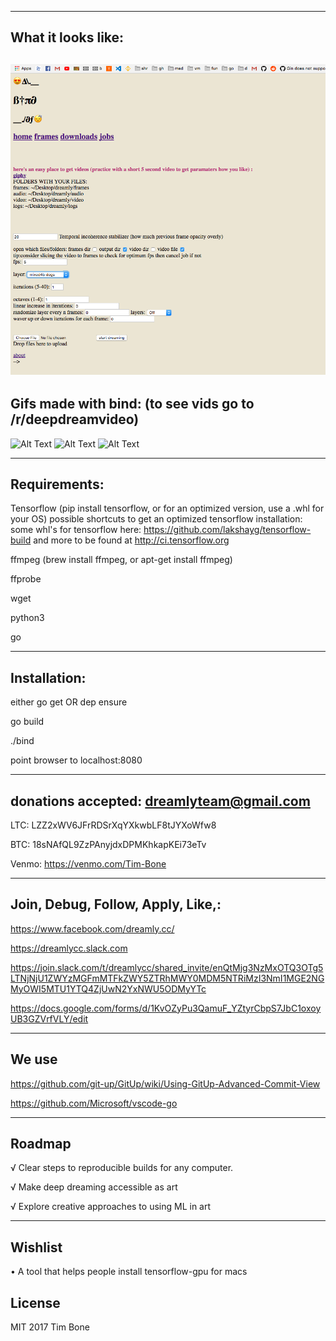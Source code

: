 ----------
What it looks like:
----------
![Alt Text](bg.png?raw=true "will")
----------
Gifs made with bind: (to see vids go to /r/deepdreamvideo)
----------

![Alt Text](https://media.giphy.com/media/3oFzmnlg0UXEgkNGh2/giphy.gif)
![Alt Text](https://media.giphy.com/media/xULW8CulD7x86n4Hdu/giphy.gif)
![Alt Text](https://media.giphy.com/media/3oFzmf2YjR0CskBB1m/giphy.gif)


-----------
Requirements:
-----------

Tensorflow (pip install tensorflow, or for an optimized version, use a .whl for your OS)
possible shortcuts to get an optimized tensorflow installation: 
some whl's for tensorflow here:
https://github.com/lakshayg/tensorflow-build
and more to be found at http://ci.tensorflow.org

ffmpeg (brew install ffmpeg, or apt-get install ffmpeg)

ffprobe

wget

python3 

go


----------
Installation:
----------

either go get OR dep ensure 

go build

./bind

point browser to localhost:8080

------------------
donations accepted:  dreamlyteam@gmail.com
------------------

LTC:
 LZZ2xWV6JFrRDSrXqYXkwbLF8tJYXoWfw8

BTC:
18sNAfQL9ZzPAnyjdxDPMKhkapKEi73eTv

Venmo:
https://venmo.com/Tim-Bone

------------------
Join, Debug, Follow, Apply, Like,:
------------------

https://www.facebook.com/dreamly.cc/

https://dreamlycc.slack.com

https://join.slack.com/t/dreamlycc/shared_invite/enQtMjg3NzMxOTQ3OTg5LTNjNjU1ZWYzMGFmMTFkZWY5ZTRhMWY0MDM5NTRiMzI3NmI1MGE2NGMyOWI5MTU1YTQ4ZjUwN2YxNWU5ODMyYTc

https://docs.google.com/forms/d/1KvOZyPu3QamuF_YZtyrCbpS7JbC1oxoyUB3GZVrfVLY/edit

------
We use
-------
https://github.com/git-up/GitUp/wiki/Using-GitUp-Advanced-Commit-View

https://github.com/Microsoft/vscode-go


------
Roadmap
------
√ Clear steps to reproducible builds for any computer.

√ Make deep dreaming accessible as art

√ Explore creative approaches to using ML in art


-------------
Wishlist
-------------
• A tool that helps people install tensorflow-gpu for macs


License
-------------

MIT 2017  Tim Bone

